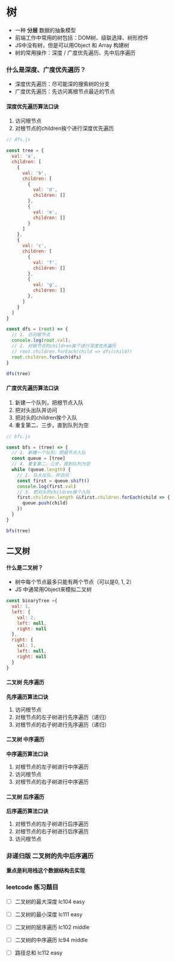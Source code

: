# 树

+ 一种 **分层** 数据的抽象模型
+ 前端工作中常用的树包括：DOM树、级联选择、树形控件
+ JS中没有树，但是可以用Object 和 Array 构建树
+ 树的常用操作：深度 / 广度优先遍历、先中后序遍历


### 什么是深度、广度优先遍历？
+ 深度优先遍历：尽可能深的搜索树的分支
+ 广度优先遍历：先访问离根节点最近的节点

#### 深度优先遍历算法口诀
1. 访问根节点
2. 对根节点的children挨个进行深度优先遍历

```js
// dfs.js

const tree = {
  val: 'a',
  children: [
    {
      val: 'b',
      children: [
        {
          val: 'd',
          children: []
        },
        {
          val: 'e',
          children: []
        }
      ]
    },
    {
      val: 'c',
      children: [
        {
          val: 'f',
          children: []
        },
        {
          val: 'g',
          children: []
        },
      ]
    }
  ]
}

const dfs = (root) => {
  // 1. 访问根节点
  console.log(root.val);
  // 2. 对根节点的children挨个进行深度优先遍历
  // root.children.forEach(child => dfs(child))
  root.children.forEach(dfs)
}

dfs(tree)

```


#### 广度优先遍历算法口诀
1. 新建一个队列，把根节点入队
2. 把对头出队并访问
3. 把对头的children挨个入队
4. 重复第二、三步，直到队列为空
   
```js
// bfs.js

const bfs = (tree) => {
  // 1. 新建一个队列，把根节点入队
  const queue = [tree]
  // 4. 重复第二、三步，直到队列为空
  while (queue.length) {
    // 2. 队头出队，并访问
    const first = queue.shift()
    console.log(first.val)
    // 3. 把对头的children挨个入队
    first.children.length &&first.children.forEach(child => {
      queue.push(child)
    })
  }
}

bfs(tree)
```

## 二叉树

#### 什么是二叉树？
+ 树中每个节点最多只能有两个节点（可以是0, 1, 2）
+ JS 中通常用Object来模拟二叉树

```js
const binaryTree ={
  val: 1,
  left: {
    val: 2,
    left: null,
    right: null
  },
  right: {
    val: 3,
    left: null,
    right: null
  }
}

```

#### 二叉树 先序遍历
**先序遍历算法口诀**
1. 访问根节点
2. 对根节点的左子树进行先序遍历（递归）
3. 对根节点的右子树进行先序遍历（递归）

#### 二叉树 中序遍历
**中序遍历算法口诀**
1. 对根节点的左子树进行中序遍历
2. 访问根节点
3. 对根节点的右子树进行中序遍历

#### 二叉树 后序遍历
**后序遍历算法口诀**
1. 对根节点的左子树进行后序遍历
2. 对根节点的右子树进行后序遍历
3. 访问根节点

### 非递归版 二叉树的先中后序遍历
**重点是利用栈这个数据结构去实现**



### leetcode 练习题目
- [ ] 二叉树的最大深度 lc104 easy
- [ ] 二叉树的最小深度 lc111 easy
- [ ] 二叉树的层序遍历 lc102 middle
- [ ] 二叉树的中序遍历 lc94 middle
- [ ] 路径总和 lc112 easy


